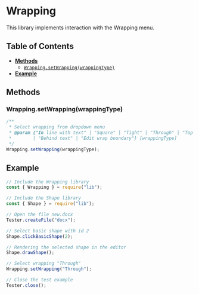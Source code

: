 # Wrapping

This library implements interaction with the Wrapping menu.

## Table of Contents

-   [**Methods**](#methods)
    -   [`Wrapping.setWrapping(wrappingType)`](#wrappingsetwrappingwrappingType)
-   [**Example**](#example)

## Methods

### Wrapping.setWrapping(wrappingType)

```javascript
/**
 * Select wrapping from dropdown menu
 * @param {"In line with text" | "Square" | "Tight" | "Through" | "Top and bottom" | "In front of text"
 *        | "Behind text" | "Edit wrap boundary"} [wrappingType]
 */
Wrapping.setWrapping(wrappingType);
```

## Example

```javascript
// Include the Wrapping library
const { Wrapping } = require("lib");

// Include the Shape library
const { Shape } = require("lib");

// Open the file new.docx
Tester.createFile("docx");

// Select basic shape with id 2
Shape.clickBasicShape(2);

// Rendering the selected shape in the editor
Shape.drawShape();

// Select wrapping "Through"
Wrapping.setWrapping("Through");

// Close the test example
Tester.close();
```
